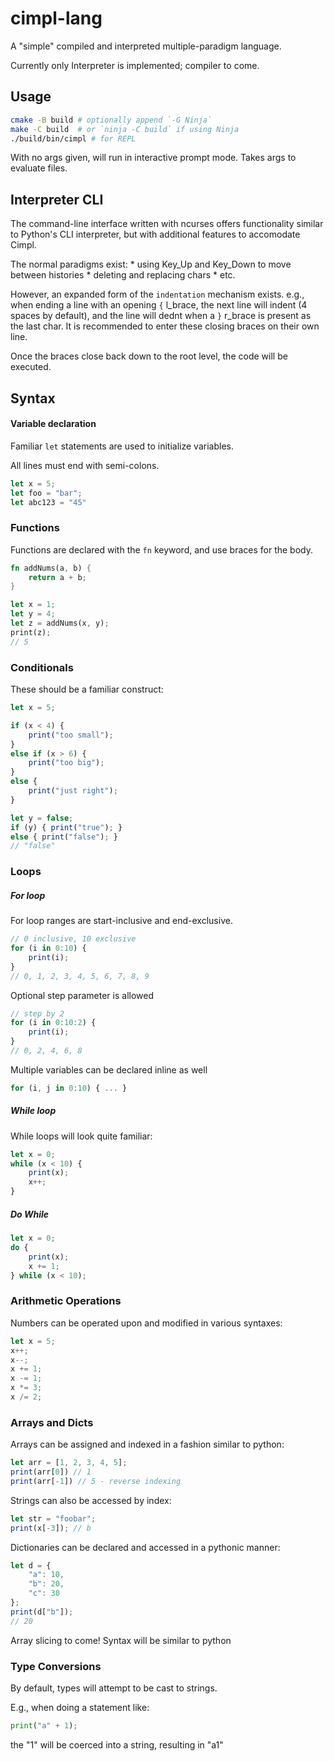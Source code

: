 # cimpl-lang
A "simple" compiled and interpreted multiple-paradigm language.

Currently only Interpreter is implemented; compiler to come.

## Usage

```sh
cmake -B build # optionally append `-G Ninja`
make -C build  # or `ninja -C build` if using Ninja
./build/bin/cimpl # for REPL
```

With no args given, will run in interactive prompt mode. Takes args to evaluate files.

## Interpreter CLI

The command-line interface written with ncurses offers functionality similar to Python's CLI interpreter, but with additional features to accomodate Cimpl.

The normal paradigms exist:
    * using Key_Up and Key_Down to move between histories
    * deleting and replacing chars
    * etc.

However, an expanded form of the `indentation` mechanism exists. e.g., when ending a line with an opening `{` l_brace, the next line will indent (4 spaces by default), and the line will dednt when a `}` r_brace is present as the last char. It is recommended to enter these closing braces on their own line.

Once the braces close back down to the root level, the code will be executed.

## Syntax

#### Variable declaration

Familiar `let` statements are used to initialize variables.

All lines must end with semi-colons.

```js
let x = 5;
let foo = "bar";
let abc123 = "45"
```

### Functions

Functions are declared with the `fn` keyword, and use braces for the body.

```rs
fn addNums(a, b) {
    return a + b;
}

let x = 1;
let y = 4;
let z = addNums(x, y);
print(z);
// 5
```

### Conditionals

These should be a familiar construct:
```js
let x = 5;

if (x < 4) {
    print("too small");
}
else if (x > 6) {
    print("too big");
}
else {
    print("just right");
}

let y = false;
if (y) { print("true"); }
else { print("false"); }
// "false"
```

### Loops

##### For loop

For loop ranges are start-inclusive and end-exclusive.

```js
// 0 inclusive, 10 exclusive
for (i in 0:10) {
    print(i);
}
// 0, 1, 2, 3, 4, 5, 6, 7, 8, 9
```

Optional step parameter is allowed

```js
// step by 2
for (i in 0:10:2) {
    print(i);
}
// 0, 2, 4, 6, 8
```

Multiple variables can be declared inline as well

```js
for (i, j in 0:10) { ... }
```

##### While loop

While loops will look quite familiar:
```js
let x = 0;
while (x < 10) {
    print(x);
    x++;
}
```

##### Do While

```js
let x = 0;
do {
    print(x);
    x += 1;
} while (x < 10);
```

### Arithmetic Operations

Numbers can be operated upon and modified in various syntaxes:
```js
let x = 5;
x++;
x--;
x += 1;
x -= 1;
x *= 3;
x /= 2;
```

### Arrays and Dicts

Arrays can be assigned and indexed in a fashion similar to python:
```js
let arr = [1, 2, 3, 4, 5];
print(arr[0]) // 1
print(arr[-1]) // 5 - reverse indexing
```

Strings can also be accessed by index:
```js
let str = "foobar";
print(x[-3]); // b
```

Dictionaries can be declared and accessed in a pythonic manner:
```js
let d = {
    "a": 10,
    "b": 20,
    "c": 30
};
print(d["b"]);
// 20
```

Array slicing to come! Syntax will be similar to python

### Type Conversions

By default, types will attempt to be cast to strings. 

E.g., when doing a statement like:

```py
print("a" + 1);
```

the "1" will be coerced into a string, resulting in "a1"
